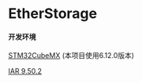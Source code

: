 # EtherStorage

#### 开发环境

[STM32CubeMX](https://www.st.com.cn/zh/development-tools/stm32cubemx.html) (本项目使用6.12.0版本)

[IAR 9.50.2]()
